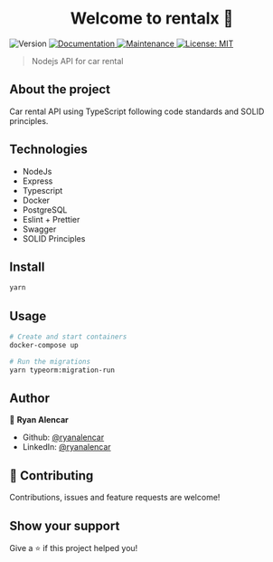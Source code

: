 <h1 align="center">Welcome to rentalx 👋</h1>
<p>
  <img alt="Version" src="https://img.shields.io/badge/version-1.0.0-blue.svg?cacheSeconds=2592000" />
  <a href="https://github.com/ryanalencar/rentalx#readme" target="_blank">
    <img alt="Documentation" src="https://img.shields.io/badge/documentation-yes-brightgreen.svg" />
  </a>
  <a href="https://github.com/ryanalencar/rentalx/graphs/commit-activity" target="_blank">
    <img alt="Maintenance" src="https://img.shields.io/badge/Maintained%3F-yes-green.svg" />
  </a>
  <a href="#" target="_blank">
    <img alt="License: MIT" src="https://img.shields.io/github/license/ryanalencar/rentalx" />
  </a>
</p>

> Nodejs API for car rental

## About the project
Car rental API using TypeScript following code standards and SOLID principles.

## Technologies
- NodeJs
- Express
- Typescript
- Docker
- PostgreSQL
- Eslint + Prettier
- Swagger
- SOLID Principles

## Install

```sh
yarn
```

## Usage

```sh
# Create and start containers
docker-compose up

# Run the migrations
yarn typeorm:migration-run
```

## Author

👤 **Ryan Alencar**

* Github: [@ryanalencar](https://github.com/ryanalencar)
* LinkedIn: [@ryanalencar](https://linkedin.com/in/ryanalencar)

## 🤝 Contributing

Contributions, issues and feature requests are welcome!

## Show your support

Give a ⭐️ if this project helped you!
